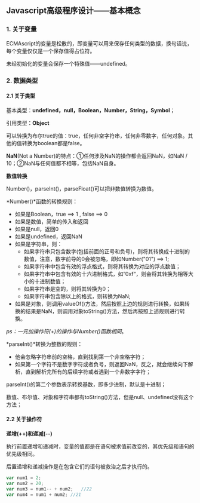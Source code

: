 ## Javascript高级程序设计——基本概念    

### 1. 关于变量   

ECMAscript的变量是松散的，即变量可以用来保存任何类型的数据，换句话说，每个变量仅仅是一个保存值得占位符。    

未经初始化的变量会保存一个特殊值——undefined。   

### 2. 数据类型    

#### 2.1 关于类型    

基本类型：**undefined，null，Boolean，Number，String，Symbol**；    

引用类型：**Object**     

可以转换为布尔true的值：true，任何非空字符串，任何非零数字，任何对象。其他的值转换为boolean都是false。    

**NaN**(Not a Number)的特点：①任何涉及NaN的操作都会返回NaN，如NaN / 10；②NaN与任何值都不相等，包括NaN自身。      

**数值转换**     

Number()，parseInt()，parseFloat()可以把非数值转换为数值。    

*Number()*函数的转换规则：    

- 如果是Boolean，true ==> 1 , false ==> 0
- 如果是数值，简单的传入和返回
- 如果是null，返回0
- 如果是undefined，返回NaN
- 如果是字符串，则：
  - 如果字符串只包含数字(包括前面的正号和负号)，则将其转换成十进制的数值，注意，数字前导的0会被忽略，即如Number("01")  ==> 1;
  - 如果字符串中包含有效的浮点格式，则将其转换为对应的浮点数值；
  - 如果字符串中包含有效的十六进制格式，如”0xf“，则会将其转换为相等大小的十进制数值；   
  - 如果字符串是空的，则将其转换为0；
  - 如果字符串包含除以上的格式，则转换为NaN;
- 如果是对象，则调用valueOf()方法，然后按照上边的规则进行转换，如果转换的结果是NaN，则调用对象toString()方法，然后再按照上述规则进行转换。

*ps：一元加操作符(+)的操作与Number()函数相同*。        

*parseInt()*转换为整数的规则：     

- 他会忽略字符串前的空格，直到找到第一个非空格字符；
- 如果第一个字符不是数字字符或者负号，则返回NaN，反之，就会继续向下解析，直到解析完所有的后续字符或者遇到一个非数字字符；

parseInt()的第二个参数表示转换基数，即多少进制，默认是十进制；

数值、布尔值、对象和字符串都有toString()方法，但是null、undefined没有这个方法；

#### 2.2 关于操作符     

**递增(++)和递减(--)**    

执行前置递增和递减时，变量的值都是在语句被求值前改变的，其优先级和语句的优先级相同。    

后置递增和递减操作是在包含它们的语句被救治之后才执行的。     

```javascript
var num1 = 2;
var num2 = 20;
var num3 = num1-- + num2;   //22
var num4 = num1 + num2; //21
```

